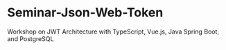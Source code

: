 # Seminar-Json-Web-Token
Workshop on JWT Architecture with TypeScript, Vue.js, Java Spring Boot, and PostgreSQL
